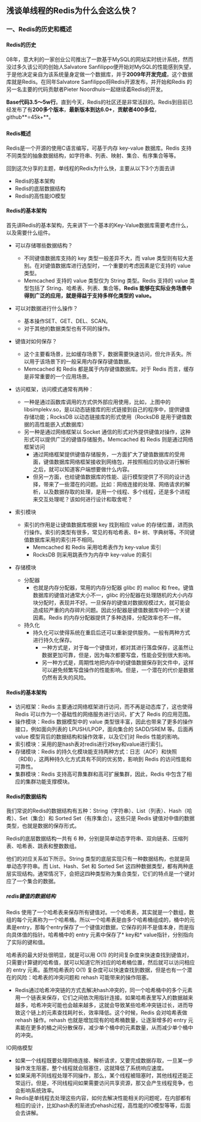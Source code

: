 ## 浅谈单线程的Redis为什么会这么快？

### 一、Redis的历史和概述

#### Redis的历史

08年，意大利的一家创业公司推出了一款基于MySQL的网站实时统计系统，然而没过多久该公司的创始人Salvatore Sanfilippo便开始对MySQL的性能感到失望，于是他决定亲自为该系统量身定做一个数据库，并于**2009年开发完成**，这个数据库就是Redis。在同年Salvatore Sanfilippo将Redis开源发布，并开始和Redis 的另一名主要的代码贡献者Pieter Noordhuis一起继续着Redis的开发。

**Base代码3.5～5w行**。直到今天，Redis的社区还是非常活跃的。Redis到目前已经发布了有**200多个版本**，**最新版本到达6.0+**，**贡献者400多位**，github**⭐45k+**。

#### Redis概述

Redis是一个开源的使用C语言编写，可基于内存 key-value 数据库。Redis 支持不同类型的抽象数据结构，如字符串、列表、映射、集合、有序集合等等。



回到这次分享的主题，单线程的Redis为什么快，主要从以下3个方面去讲

- Redis的基本架构
- Redis的底层数据结构
- Redis的高性能IO模型



#### Redis的基本架构

首先讲Redis的基本架构，先来讲下一个基本的Key-Value数据库需要考虑什么，以及需要什么组件。

- 可以存储哪些数据结构？
  - 不同键值数据库支持的 key 类型一般差异不大，而 value 类型则有较大差别。在对键值数据库进行选型时，一个重要的考虑因素是它支持的 value 类型。
  - Memcached 支持的 value 类型仅为 String 类型。Redis 支持的 value 类型包括了 String、哈希表、列表、集合等。**Redis 能够在实际业务场景中得到广泛的应用，就是得益于支持多样化类型的 value。**
- 可以对数据进行什么操作？
  - 基本操作SET、GET、DEL、SCAN。
  - 对于其他的数据类型也有不同的操作。
- 键值对如何保存？
  - 这个主要看场景，比如缓存场景下，数据需要快速访问，但允许丢失。所以用于该场景下的一般采用内存保存键值数据。
  - Memcached 和 Redis 都是属于内存键值数据库。对于 Redis 而言，缓存是非常重要的一个应用场景。

- 访问框架，访问模式通常有两种：
  - 一种是通过函数库调用的方式供外部应用使用，比如，上图中的 libsimplekv.so，是以动态链接库的形式链接到自己的程序中，提供键值存储功能；RocksDB 以动态链接库的形式使用（RocksDB 是用于键值数据的高性能嵌入式数据库）
  - 另一种是通过网络框架以 Socket 通信的形式对外提供键值对操作，这种形式可以提供广泛的键值存储服务。Memcached 和 Redis 则是通过网络框架访问
    - 通过网络框架提供键值存储服务，一方面扩大了键值数据库的受用面，键值数据库网络框架接收到网络包，并按照相应的协议进行解析之后，就可以知道客户端想要做什么内容。
    - 但另一方面，也给键值数据库的性能、运行模型提供了不同的设计选择，带来了一些潜在的问题。比如：网络连接的处理、网络请求的解析，以及数据存取的处理，是用一个线程、多个线程，还是多个进程来交互处理呢？该如何进行设计和取舍呢？
- 索引模块
  - 索引的作用是让键值数据库根据 key 找到相应 value 的存储位置，进而执行操作。索引的类型有很多，常见的有哈希表、B+ 树、字典树等。不同键值数据库采用的索引并不相同。
    - Memcached 和 Redis 采用哈希表作为 key-value 索引
    - RocksDB 则采用跳表作为内存中 key-value 的索引

- 存储模块
  - 分配器
    - 也就是内存分配器，常用的内存分配器 glibc 的 malloc 和 free。键值数据库的键值对通常大小不一，glibc 的分配器在处理随机的大小内存块分配时，表现并不好。一旦保存的键值对数据规模过大，就可能会造成较严重的内存碎片问题。因此分配器是键值数据库中的一个关键因素。Redis 的内存分配器提供了多种选择，分配效率也不一样。
  - 持久化
    - 持久化可以使得系统在重启后还可以重新提供服务。一般有两种方式进行持久化保存。
      - 一种方式是，对于每一个键值对，都对其进行落盘保存，这虽然让数据更加可靠，但是，因为每次都要写盘，性能会受到很大影响。
      - 另一种方式是，周期性地把内存中的键值数据保存到文件中，这样可以避免频繁写盘操作的性能影响。但是，一个潜在的代价是数据仍然有丢失的风险。

#### Redis的基本架构

- 访问框架：Redis 主要通过网络框架进行访问，而不再是动态库了，这也使得 Redis 可以作为一个基础性的网络服务进行访问，扩大了 Redis 的应用范围。
- 操作模块：Redis 数据模型中的 value 类型很丰富，因此也带来了更多的操作接口，例如面向列表的 LPUSH/LPOP，面向集合的 SADD/SREM 等。后面再value 模型背后的数据结构和操作效率，以及它们对 Redis 性能的影响。
- 索引模块：采用的是hash表对redis进行对key和value进行索引。
- 存储模块：Redis 的持久化模块能支持两种方式：日志（AOF）和快照（RDB），这两种持久化方式具有不同的优劣势，影响到 Redis 的访问性能和可靠性。
- 集群模块：Redis 支持高可靠集群和高可扩展集群，因此，Redis 中包含了相应的集群功能支撑模块。





#### Redis的数据结构

我们常说的Redis的数据结构有五种：String（字符串）、List（列表）、Hash（哈希）、Set（集合）和 Sorted Set（有序集合）。这些只是 Redis 键值对中值的数据类型，也就是数据的保存形式。

Redis的底层数据结构一共有 6 种，分别是简单动态字符串、双向链表、压缩列表、哈希表、跳表和整数数组。

他们的对应关系如下所示。String 类型的底层实现只有一种数据结构，也就是简单动态字符串。而 List、Hash、Set 和 Sorted Set 这四种数据类型，都有两种底层实现结构。通常情况下，会把这四种类型称为集合类型，它们的特点是一个键对应了一个集合的数据。



##### redis键值的数据结构

Redis 使用了一个哈希表来保存所有键值对。一个哈希表，其实就是一个数组，数组的每个元素称为一个哈希桶。所以一个哈希表是由多个哈希桶组成的，桶中的元素是entry，那每个entry保存了一个键值对数据，它保存的并不是值本身，而是指向具体值的指针。哈希桶中的 entry 元素中保存了* key和* value指针，分别指向了实际的键和值。

哈希表的最大好处很明显，就是可以用 O(1) 的时间复杂度来快速查找到键值对，只需要计算键的哈希值，就可以知道它所对应的哈希桶位置，然后就可以访问相应的 entry 元素。虽然哈希表的 O(1) 复杂度可以快速查找到数据，但是也有一个潜在的风险：哈希表的冲突问题和 rehash 可能带来的操作阻塞。

- Redis通过哈希冲突链的方式去解决hash冲突的，同一个哈希桶中的多个元素用一个链表来保存，它们之间依次用指针连接。如果哈希表里写入的数据越来越多，哈希冲突可能也会越来越多，这就会导致某些哈希冲突链过长，进而导致这个链上的元素查找耗时长，效率降低。这个时候，Redis 会对哈希表做 rehash 操作。rehash 也就是增加现有的哈希桶数量，让逐渐增多的 entry 元素能在更多的桶之间分散保存，减少单个桶中的元素数量，从而减少单个桶中的冲突。

















IO网络模型



- 如果一个线程既要处理网络连接、解析请求，又要完成数据存取，一旦某一步操作发生阻塞，整个线程就会阻塞住，这就降低了系统响应速度。
- 如果采用不同线程处理不同操作，那么，某个线程被阻塞时，其他线程还能正常运行。但是，不同线程间如果需要访问共享资源，那又会产生线程竞争，也会影响系统效率。
- Redis是单线程去处理这些内容，如何去解决性能相关的问题呢，在内部都有相应的设计，比如hash表的渐进式rehash过程，高性能的IO模型等等，后面会去讲解。

































